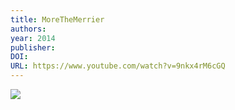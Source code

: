 ```yaml
---
title: MoreTheMerrier
authors: 
year: 2014
publisher: 
DOI: 
URL: https://www.youtube.com/watch?v=9nkx4rM6cGQ
---
```

![](https://www.youtube.com/watch?v=9nkx4rM6cGQ)

